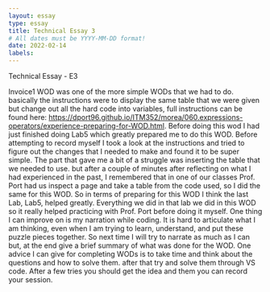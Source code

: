 ```yaml
---
layout: essay
type: essay
title: Technical Essay 3
# All dates must be YYYY-MM-DD format!
date: 2022-02-14
labels:
---
```


Technical Essay - E3

Invoice1 WOD was one of the more simple WODs that we had to do. basically the instructions were to display the same table that we were given but change out all the hard code into variables, full instructions can be found here: https://dport96.github.io/ITM352/morea/060.expressions-operators/experience-preparing-for-WOD.html. Before doing this wod I had just finished doing Lab5 which greatly prepared me to do this WOD. Before attempting to record myself I took a look at the instructions and tried to figure out the changes that I needed to make and found it to be super simple. The part that gave me a bit of a struggle was inserting the table that we needed to use. but after a couple of minutes after reflecting on what I had experienced in the past, I remembered that in one of our classes Prof. Port had us inspect a page and take a table from the code used, so I did the same for this WOD. So in terms of preparing for this WOD I think the last Lab, Lab5, helped greatly. Everything we did in that lab we did in this WOD so it really helped practicing with Prof. Port before doing it myself. One thing I can improve on is my narration while coding. It is hard to articulate what I am thinking, even when I am trying to learn, understand, and put these puzzle pieces together. So next time I will try to narrate as much as I can but, at the end give a brief summary of what was done for the WOD. One advice I can give for completing WODs is to take time and think about the questions and how to solve them. after that try and solve them through VS code. After a few tries you should get the idea and them you can record your session.

